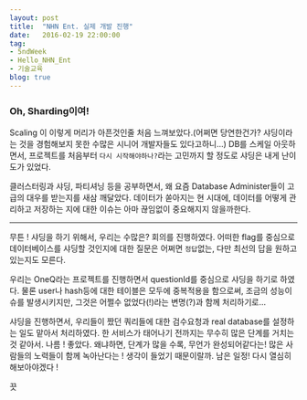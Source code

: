 ```yaml
---
layout: post
title:  "NHN Ent. 실제 개발 진행"
date:   2016-02-19 22:00:00
tag:
- 5ndWeek
- Hello_NHN_Ent
- 기술교육
blog: true
---
```

### Oh, Sharding이여!
Scaling 이 이렇게 머리가 아픈것인줄 처음 느껴보았다.(어쩌면 당연한건가? 샤딩이라는 것을 경험해보지 못한 수많은 시니어 개발자들도 있다고하니...)
DB를 스케일 아웃하면서, 프로젝트를 처음부터 ```다시 시작해야하나?```라는 고민까지 할 정도로 샤딩은 내게 난이도가 있었다.

클러스터링과 샤딩, 파티셔닝 등을 공부하면서, 왜 요즘 Database Administer들이 고급의 대우를 받는지를 새삼 깨달았다. 데이터가 쏟아지는 현 시대에, 데이터를 어떻게 관리하고 저장하는 지에 대한 이슈는 아마 끊임없이 중요해지지 않을까한다.

---

무튼 ! 샤딩을 하기 위해서, 우리는 수많은? 회의를 진행하였다. 어떠한 flag를 중심으로 데이터베이스를 샤딩할 것인지에 대한 질문은 어쩌면 ```정답```없는, 다만 최선의 답을 원하고 있는지도 모른다.

우리는 OneQ라는 프로젝트를 진행하면서 questionId를 중심으로 샤딩을 하기로 하였다. 물론 user나 hash등에 대한 테이블은 모두에 중복적용을 함으로써, 조금의 성능이슈를 발생시키지만, 그것은 어쩔수 없었다(!)라는 변명(?)과 함께 처리하기로...

샤딩을 진행하면서, 우리들이 짰던 쿼리들에 대한 검수요청과 real database를 설정하는 일도 맡아서 처리하였다. 한 서비스가 태어나기 전까지는 무수히 많은 단계를 거치는 것 같아서. 나름 ! 좋았다. 왜냐하면, 단계가 많을 수록, 무언가 완성되어같다는! 많은 사람들의 노력들이 함께 녹아난다는 ! 생각이 들었기 때문이랄까. 남은 일정! 다시 열심히 해보아야겠다 !

끗